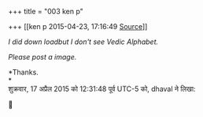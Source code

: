 +++
title = "003 ken p"

+++
[[ken p	2015-04-23, 17:16:49 [Source](https://groups.google.com/g/samskrita/c/KjSiJhpc3jE)]]



*I did down loadbut I don't see Vedic Alphabet.*

*Please post a image.*

*Thanks.  
*  
शुक्रवार, 17 अप्रैल 2015 को 12:31:48 पूर्व UTC-5 को, dhaval ने लिखा:



